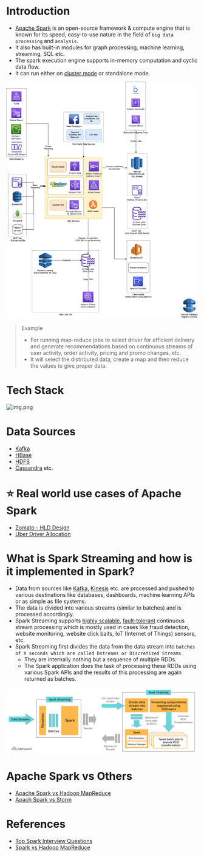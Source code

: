 # Introduction
- [Apache Spark](https://spark.apache.org) is an open-source framework & compute engine that is known for its speed, easy-to-use nature in the field of `big data processing` and `analysis`.
- It also has built-in modules for graph processing, machine learning, streaming, SQL etc.
- The spark execution engine supports in-memory computation and cyclic data flow.
- It can run either on [cluster mode](../../../0_SystemGlossaries/Scalability/ServersCluster.md) or standalone mode.

![](../../BigData-ETL-OLTP-OLAP-DataLake.png)

> Example 
> - For running map-reduce jobs to select driver for efficient delivery and generate recommendations based on continuous streams of user activity, order activity, pricing and promo changes, etc.
> - It will select the distributed data, create a map and then reduce the values to give proper data.

# Tech Stack

![img.png](https://www.altexsoft.com/media/2021/06/word-image-14.png)

# Data Sources
- [Kafka](../../../4_MessageBrokers/Kafka/Readme.md)
- [HBase](../../../3_DatabaseComponents/NoSQL-Databases/WideColumnDB/ApacheHBase.md)
- [HDFS](../BatchProcessing/ApacheHadoop/ApacheHDFS.md) 
- [Cassandra](../../../3_DatabaseComponents/NoSQL-Databases/WideColumnDB/ApacheCasandra.md) etc.

# :star: Real world use cases of Apache Spark
- [Zomato - HLD Design](../../../../3_HLDDesignProblems/FoodOrderingZomatoSwiggyDesign/Readme.md)
- [Uber Driver Allocation](../../../../3_HLDDesignProblems/UberSystemDesign/UberDriverAllocationDesignProblem/Readme.md)

# What is Spark Streaming and how is it implemented in Spark?
- Data from sources like [Kafka](../../../4_MessageBrokers/Kafka/Readme.md), [Kinesis](../../../../2_AWSComponents/5_MessageBrokerServices/AmazonKinesis/Readme.md) etc. are processed and pushed to various destinations like databases, dashboards, machine learning APIs or as simple as file systems.
- The data is divided into various streams (similar to batches) and is processed accordingly.
- Spark Streaming supports [highly scalable](../../../3_DatabaseComponents/1_Glossaries/ScalabilityDB.md), [fault-tolerant](../../../0_SystemGlossaries/Reliability/FaultTolerance.md) continuous stream processing which is mostly used in cases like fraud detection, website monitoring, website click baits, IoT (Internet of Things) sensors, etc.
- Spark Streaming first divides the data from the data stream into `batches of X seconds which are called Dstreams or Discretized Streams`.
    - They are internally nothing but a sequence of multiple RDDs.
    - The Spark application does the task of processing these RDDs using various Spark APIs and the results of this processing are again returned as batches.

![img.png](../assets/apache_spark_spark_streaming.png)

# Apache Spark vs Others
- [Apache Spark vs Hadoop MapReduce](../ApacheSparkVsMapReduce.md) 
- [Apach Spark vs Storm](ApacheStorm.md#apachestorm-vs-spark)

# References
- [Top Spark Interview Questions](https://www.interviewbit.com/spark-interview-questions/)
- [Spark vs Hadoop MapReduce](https://www.integrate.io/blog/apache-spark-vs-hadoop-mapreduce/)